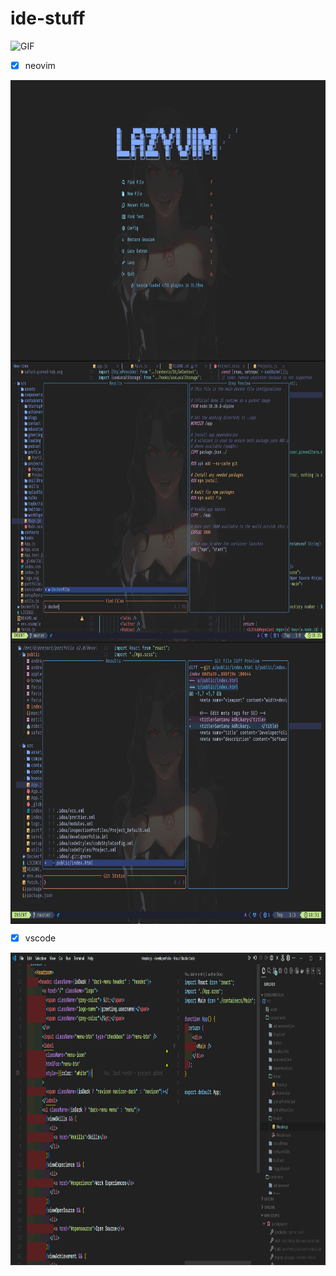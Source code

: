 # ide-stuff

<img align="left " alt="GIF" height="150px" src="https://i.pinimg.com/originals/7c/a2/5f/7ca25f4a2eecefbc3b3e62c50cb9d02d.gif" />

- [x] neovim

<img align="left" alt="GIF" height="450px" src="https://raw.githubusercontent.com/mikan-senpai/ide-stuff/master/asset/nv1.png" />
<img align="center" alt="GIF" height="450px" src="https://raw.githubusercontent.com/mikan-senpai/ide-stuff/master/asset/nv2.png" />
<img align="center" alt="GIF" height="450px" src="https://raw.githubusercontent.com/mikan-senpai/ide-stuff/master/asset/nv3.png" />



- [x] vscode
<img align="right" alt="GIF" height="500px" src="https://raw.githubusercontent.com/mikan-senpai/ide-stuff/master/asset/vs1.png" />
